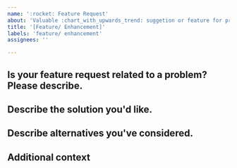 ```yaml
---
name: ':rocket: Feature Request'
about: 'Valuable :chart_with_upwards_trend: suggetion or feature for project.'
title: '[Feature/ Enhancement]'
labels: 'feature/ enhancement'
assignees: ''

---
```


## Is your feature request related to a problem? Please describe.
<!-- A clear and concise description of what the problem is. Ex. I'm always frustrated when [...] -->


## Describe the solution you'd like.
<!-- A clear and concise description of what you want to happen. -->


## Describe alternatives you've considered.
<!-- A clear and concise description of any alternative solutions or features you've considered. -->

## Additional context
<!-- Teachability, Documentation, Adoption, Migration Strategy -->
<!-- Add any other context or screenshots about the feature request here. -->
